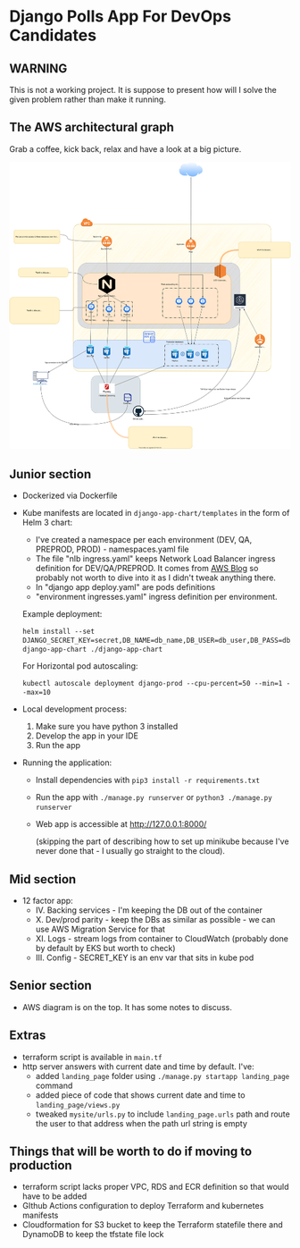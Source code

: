 # Django Polls App For DevOps Candidates

## WARNING

This is not a working project. It is suppose to present how will I solve the given problem rather than make it running.

## The AWS architectural graph

Grab a coffee, kick back, relax and have a look at a big picture.

![AWS graph](spoton_diagram.drawio.svg)

## Junior section

- Dockerized via Dockerfile
- Kube manifests are located in `django-app-chart/templates` in the form of Helm 3 chart:

  - I've created a namespace per each environment (DEV, QA, PREPROD, PROD) - namespaces.yaml file
  - The file "nlb ingress.yaml" keeps Network Load Balancer ingress definition for DEV/QA/PREPROD. It comes from [AWS Blog](https://aws.amazon.com/blogs/opensource/network-load-balancer-nginx-ingress-controller-eks/) so probably not worth to dive into it as I didn't tweak anything there. 
  - In "django app deploy.yaml" are pods definitions
  - "environment ingresses.yaml" ingress definition per environment.
  
  Example deployment:
  ```
  helm install --set DJANGO_SECRET_KEY=secret,DB_NAME=db_name,DB_USER=db_user,DB_PASS=db_pass,DB_HOST=db_host,DB_PORT=db_port django-app-chart ./django-app-chart
  ```

  For Horizontal pod autoscaling:
  ```
  kubectl autoscale deployment django-prod --cpu-percent=50 --min=1 --max=10
  ```

- Local development process:
  1. Make sure you have python 3 installed
  1. Develop the app in your IDE
  1. Run the app
- Running the application:
  - Install dependencies with `pip3 install -r requirements.txt`
  - Run the app with `./manage.py runserver` or `python3 ./manage.py runserver`
  - Web app is accessible at http://127.0.0.1:8000/

    (skipping the part of describing how to set up minikube because I've never done that - I usually go straight to the cloud).

## Mid section

- 12 factor app:
  - IV. Backing services - I'm keeping the DB out of the container
  - X. Dev/prod parity - keep the DBs as similar as possible - we can use AWS Migration Service for that
  - XI. Logs - stream logs from container to CloudWatch (probably done by default by EKS but worth to check)
  - III. Config - SECRET_KEY is an env var that sits in kube pod

## Senior section

- AWS diagram is on the top. It has some notes to discuss.

## Extras

- terraform script is available in `main.tf`
- http server answers with current date and time by default. I've:
  - added `landing_page` folder using `./manage.py startapp landing_page` command
  - added piece of code that shows current date and time to `landing_page/views.py`
  - tweaked `mysite/urls.py` to include `landing_page.urls` path and route the user to that address when the path url string is empty

## Things that will be worth to do if moving to production

- terraform script lacks proper VPC, RDS and ECR definition so that would have to be added
- GIthub Actions configuration to deploy Terraform and kubernetes manifests
- Cloudformation for S3 bucket to keep the Terraform statefile there and DynamoDB to keep the tfstate file lock
